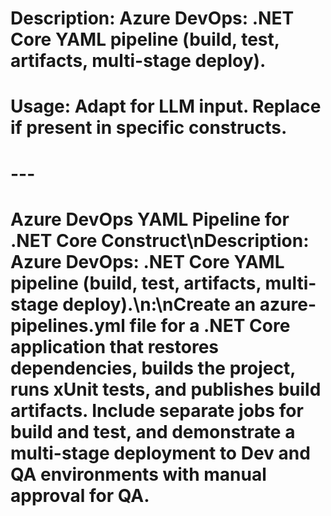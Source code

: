 # Description: Azure DevOps: .NET Core YAML pipeline (build, test, artifacts, multi-stage deploy).
# Usage: Adapt for LLM input. Replace <placeholders> if present in specific constructs.
# ---

# Azure DevOps YAML Pipeline for .NET Core Construct\nDescription: Azure DevOps: .NET Core YAML pipeline (build, test, artifacts, multi-stage deploy).\n<System-Instruction>:\nCreate an azure-pipelines.yml file for a .NET Core application that restores dependencies, builds the project, runs xUnit tests, and publishes build artifacts. Include separate jobs for build and test, and demonstrate a multi-stage deployment to Dev and QA environments with manual approval for QA.
